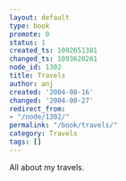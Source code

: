 ```yaml
---
layout: default
type: book
promote: 0
status: 1
created_ts: 1092651381
changed_ts: 1093620261
node_id: 1302
title: Travels
author: anj
created: '2004-08-16'
changed: '2004-08-27'
redirect_from:
- "/node/1302/"
permalink: "/book/travels/"
category: Travels
tags: []
---
```

All about my travels.
